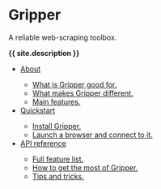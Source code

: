# Gripper
A reliable web-scraping toolbox.

<strong>{{ site.description }}</strong>

<ul class="tiles">
	<li>
		<a href="{% link about.md %}">
			About
			<ul>
				<li>What is Gripper good for.</li>
				<li>What makes Gripper different.</li>
				<li>Main features.</li>
			</ul>
		</a>
	</li>
	<li> 
		<a href="{% link quickstart.md %}">
			Quickstart
			<ul>
				<li>Install Gripper.</li>
				<li>Launch a browser and connect to it.</li>
			</ul>
		</a>
	</li>
	<li>
	    <a href="{% link features.md %}">
		    API reference
			<ul>
				<li>Full feature list.</li>
				<li>How to get the most of Gripper.</li>
				<li>Tips and tricks.</li>
			</ul>
		</a>
	</li>
</ul>